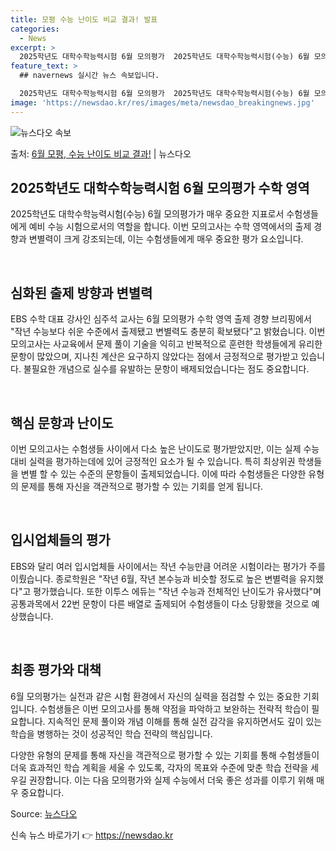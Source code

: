 ```yaml
---
title: 모평 수능 난이도 비교 결과! 발표
categories:
  - News
excerpt: >
  2025학년도 대학수학능력시험 6월 모의평가  2025학년도 대학수학능력시험(수능) 6월 모의평가가 오늘(4…
feature_text: >
  ## navernews 실시간 뉴스 속보입니다.

  2025학년도 대학수학능력시험 6월 모의평가  2025학년도 대학수학능력시험(수능) 6월 모의평가가 오늘(4…
image: 'https://newsdao.kr/res/images/meta/newsdao_breakingnews.jpg'
---
```


![뉴스다오 속보](https://newsdao.kr/res/images/meta/newsdao_breakingnews.jpg)

<p>출처: <a href="https://newsdao.kr/4070" rel="dofollow">6월 모평, 수능 난이도 비교 결과!</a> | 뉴스다오</p>

<h2 data-ke-size="size26">2025학년도 대학수학능력시험 6월 모의평가 수학 영역</h2>
2025학년도 대학수학능력시험(수능) 6월 모의평가가 매우 중요한 지표로서 수험생들에게 예비 수능 시험으로서의 역할을 합니다. 이번 모의고사는 수학 영역에서의 출제 경향과 변별력이 크게 강조되는데, 이는 수험생들에게 매우 중요한 평가 요소입니다.

<p data-ke-size="size16">&nbsp;</p>

<h2 data-ke-size="size24">심화된 출제 방향과 변별력</h2>
EBS 수학 대표 강사인 심주석 교사는 6월 모의평가 수학 영역 출제 경향 브리핑에서 "작년 수능보다 쉬운 수준에서 출제됐고 변별력도 충분히 확보됐다"고 밝혔습니다. 이번 모의고사는 사교육에서 문제 풀이 기술을 익히고 반복적으로 훈련한 학생들에게 유리한 문항이 많았으며, 지나친 계산은 요구하지 않았다는 점에서 긍정적으로 평가받고 있습니다. 불필요한 개념으로 실수를 유발하는 문항이 배제되었습니다는 점도 중요합니다.

<p data-ke-size="size16">&nbsp;</p>

<h2 data-ke-size="size24">핵심 문항과 난이도</h2>
이번 모의고사는 수험생들 사이에서 다소 높은 난이도로 평가받았지만, 이는 실제 수능 대비 실력을 평가하는데에 있어 긍정적인 요소가 될 수 있습니다. 특히 최상위권 학생들을 변별 할 수 있는 수준의 문항들이 출제되었습니다. 이에 따라 수험생들은 다양한 유형의 문제를 통해 자신을 객관적으로 평가할 수 있는 기회를 얻게 됩니다.

<p data-ke-size="size16">&nbsp;</p>

<h2 data-ke-size="size24">입시업체들의 평가</h2>
EBS와 달리 여러 입시업체들 사이에서는 작년 수능만큼 어려운 시험이라는 평가가 주를 이뤘습니다. 종로학원은 "작년 6월, 작년 본수능과 비슷할 정도로 높은 변별력을 유지했다"고 평가했습니다. 또한 이투스 에듀는 "작년 수능과 전체적인 난이도가 유사했다"며 공통과목에서 22번 문항이 다른 배열로 출제되어 수험생들이 다소 당황했을 것으로 예상했습니다.

<p data-ke-size="size16">&nbsp;</p>

<h2 data-ke-size="size24">최종 평가와 대책</h2>
6월 모의평가는 실전과 같은 시험 환경에서 자신의 실력을 점검할 수 있는 중요한 기회입니다. 수험생들은 이번 모의고사를 통해 약점을 파악하고 보완하는 전략적 학습이 필요합니다. 지속적인 문제 풀이와 개념 이해를 통해 실전 감각을 유지하면서도 깊이 있는 학습을 병행하는 것이 성공적인 학습 전략의 핵심입니다.

다양한 유형의 문제를 통해 자신을 객관적으로 평가할 수 있는 기회를 통해 수험생들이 더욱 효과적인 학습 계획을 세울 수 있도록, 각자의 목표와 수준에 맞춘 학습 전략을 세우길 권장합니다. 이는 다음 모의평가와 실제 수능에서 더욱 좋은 성과를 이루기 위해 매우 중요합니다.

Source: <a href="https://newsdao.kr/4070">뉴스다오</a> 

신속 뉴스 바로가기 👉 <a href="https://newsdao.kr" rel="dofollow">https://newsdao.kr</a>


